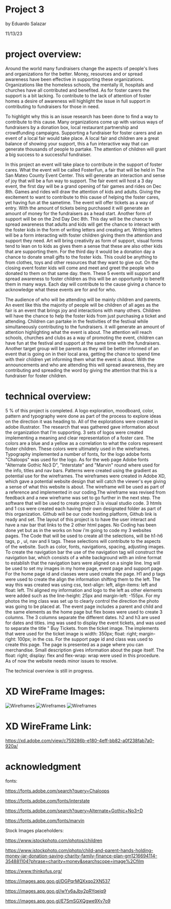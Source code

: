 # Project 3


by Eduardo Salazar

11/13/23


# project overview:


Around the world many fundraisers change the aspects of people's lives and organizations for the better. Money, resources and or spread awareness have been effective in supporting these organizations. Organizations like the homeless schools, the mentally ill, hospitals and churches have all contributed and benefited. As for foster carers the support is a bit lacking. To contribute to the lack of attention of foster homes a desire of awareness will highlight the issue in full support in contributing to fundraisers for those in need.

To highlight why this is an issue research has been done to find a way to contribute to this cause. Many organizations come up with various ways of fundraisers by a donation box, local restaurant partnership and crowdfunding campaigns. Supporting a fundraiser for foster carers and an event of a local fair would take place. A local fair and children are a great balance of showing your support, this a fun interactive way that can generate thousands of people to partake. The attention of children will grant a big success to a successful fundraiser.


In this project an event will take place to contribute in the support of foster cares. What the event will be called FosterFun, a fair that will be held in The San Mateo County Event Center. This will generate an interaction and sense of joy that will be a fun way to support. The fair event will host a 3 day event, the first day will be a grand opening of fair games and rides on Dec 8th. Games and rides will draw the attention of kids and adults. Giving the excitement to want to contribute to this cause of helping the foster cares, yet having fun at the sametime. The event will offer tickets as a way of entry. With the amount of tickets being purchased it will generate an amount of money for the fundraisers as a head start. Another form of support will be on the 2nd Day Dec 8th. This day will be the chance to spread awareness that adults and kids will get the chance to interact with the foster kids in the form of writing letters and creating art. Writing letters will be a form interacting with foster children giving them the attention and support they need. Art will bring creativity as form of support, visual forms tend to lean on to kids as gives them a sense that these are also other kids that are supporting them. For the third day it would be a donation day a chance to donate small gifts to the foster kids. This could be anything to from clothes, toys and other resources that they want to give out. On the closing event foster kids will come and meet and greet the people who donated to them on that same day. them. These 5 events will support and spread awareness to foster children as this will be an opportunity to benefit them in many ways. Each day will contribute to the cause giving a chance to acknowledge what these events are for and for who.


The audience of who will be attending will be mainly children and parents. An event like this the majority of people will be children of all ages as the fair is an event that brings joy and interactions with many others. Children will have the chance to help the foster kids from just purchasing a ticket and attending. Children can partake in the festivities of the festival while simultaneously contributing to the fundraisers. it will generate an amount of attention highlighting what the event is about. The attention will reach schools, churches and clubs as a way of promoting the event, children can have fun at the festival and support at the same time with the fundraisers. Another target group will be parents as they will be better informed of an event that is going on in their local area, getting the chance to spend time with their children yet informing them what the event is about. With the announcements and who are attending this will spread awareness, they are contributing and spreading the word by giving the attention that this is a fundraiser for foster children. 




# technical overview:

5 % of this project is completed. A logo exploration, moodboard, color, pattern and typography were done as part of the process to explore ideas on the direction it was heading to. All of the explorations were created in adobe illustrator. The research that was gathered gave information about the organization that I'm supporting. 3 sets of logos were created implementing a meaning and clear representation of a foster care. The colors are a blue and a yellow as a correlation to what the colors represent foster children. These colors were ultimately used in the wireframes. Typography implemented a number of fonts, for the logo adobe fonts "Chaloops" was used for the logo. As for the web page Adobe fonts "Alternate Gothic No3 D", "Interstate" and "Marvin" round where used for the info, titles and nav bars. Patterns were created using the gradient as potential use for the wireframes. The wireframes were created in Adobe XD, which gave a potential website design that will catch the viewer's eye giving a sense of what this website is about. The wireframe will be used as part of a reference and implemented in our coding.The wireframe was revised from feedback and a new wireframe was set to go further in the next step. The software that will be used to create project 3 is visual studio code. 3 htmls and 1 css were created each having their own designated folder as part of this organization. Github will be our code hosting platform, Github link is ready and set. The layout of this project is to have the user interact and have a nav bar that links to the 2 other html pages. No Coding has been done yet but as in the works on how i'm going to code my 3 websites pages. The Code that will be used to create all the selections, will be h1-h6 tags, p , ul, nav and li tags. These selections will contribute to the aspects of the website. Such as color, fonts, navigations, spacing, adjusting images. To create the navigation bar the use of the navigation tag will construct the navigation bar, which consists of a white background with an inline format to establish that the navigation bars were aligned on a single line. Img will be used to set my images in my home page, event page and support page. For the home page id and classes were used create the page. H1 and p tags were used to create the align the information shifting them to the left. The way this was created was using css, text-align: left, align-items: left and float: left. Thi aligned my information and logo to the left as other elements were added such as the line-height: 25px and margin-left: -155px. For my photos the img class was set up to clearly control the direction the photo was going to be placed at. The event page includes a parent and child and the same elements as the home page but flex boxes were used to create 3 columns. The 3 columns separate the different dates. h2 and h3 are used for dates and titles. img was used to display the event tickets, and was used to separate the title " Buy Tickets. from the ticket image. The implements that were used for the ticket image is  width: 350px;
float: right; margin-right: 100px; in the css. For the support page id and class was used to create this page. The page is presented as a page where you can merchandise. Small description gives information about the page itself. The float: right; display: flex and flex-wrap: wrap were used in this procedure. As of now the website needs minor issues to resolve.


The technical overview is still in progress. 



# XD WireFrame Images:

![Wireframes](images/Wireframe1.png)
![Wireframes](images/Wireframe2.png)
![Wireframes](images/Wireframe2.png)


# XD WireFrame Link:


https://xd.adobe.com/view/c759286b-e180-4eff-bb82-a0f238fab7a0-920a/ 





# acknowledgment

fonts:

https://fonts.adobe.com/search?query=Chaloops

https://fonts.adobe.com/fonts/interstate

https://fonts.adobe.com/search?query=Alternate+Gothic+No3+D

https://fonts.adobe.com/fonts/marvin


Stock Images placeholders:

https://www.istockphoto.com/photos/children

https://www.istockphoto.com/photo/child-and-parent-hands-holding-money-jar-donation-saving-charity-family-finance-plan-gm1216694114-354881104?phrase=charity+money&searchscope=image%2Cfilm 

https://www.thinkofus.org/

https://images.app.goo.gl/DGPqrMQXxqo2XN537 

https://images.app.goo.gl/wYy6aJby2pRYqejq9

https://images.app.goo.gl/E7SmSGXQgwe9Xv7o9





